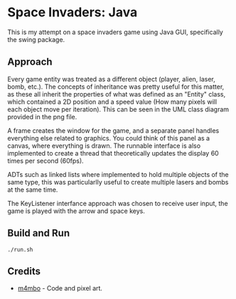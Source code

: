 # Space Invaders: Java
This is my attempt on a space invaders game using Java GUI, specifically the swing package. 

## Approach
Every game entity was treated as a different object (player, alien, laser, bomb, etc.). The concepts of inheritance was pretty useful for this matter, as these all inherit the properties of what was defined as an "Entity" class, which contained a 2D position and a speed value (How many pixels will each object move per iteration). This can be seen in the UML class diagram provided in the png file.

A frame creates the window for the game, and a separate panel handles everything else related to graphics. You could think of this panel as a canvas, where everything is drawn. The runnable interface is also implemented to create a thread that theoretically updates the display 60 times per second (60fps).

ADTs such as linked lists where implemented to hold multiple objects of the same type, this was particularlly useful to create multiple lasers and bombs at the same time.

The KeyListener interfance approach was chosen to receive user input, the game is played with the arrow and space keys.

## Build and Run

``` 
./run.sh
```
## Credits

* [m4mbo](https://github.com/m4mbo) - Code and pixel art.
